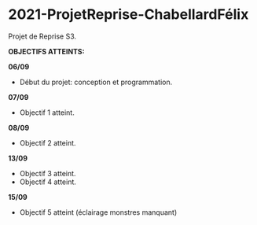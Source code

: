 # 2021-ProjetReprise-ChabellardFélix #

Projet de Reprise S3.

**OBJECTIFS ATTEINTS:**

__06/09__
- Début du projet: conception et programmation.

__07/09__
- Objectif 1 atteint.

__08/09__
- Objectif 2 atteint.

__13/09__
- Objectif 3 atteint.
- Objectif 4 atteint.

__15/09__
- Objectif 5 atteint (éclairage monstres manquant)